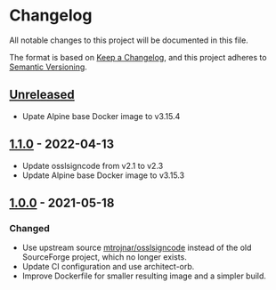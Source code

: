 # Changelog

All notable changes to this project will be documented in this file.

The format is based on [Keep a Changelog](https://keepachangelog.com/en/1.0.0/),
and this project adheres to [Semantic Versioning](https://semver.org/spec/v2.0.0.html).

## [Unreleased]

- Upate Alpine base Docker image to v3.15.4

## [1.1.0] - 2022-04-13

- Update osslsigncode from v2.1 to v2.3
- Update Alpine base Docker image to v3.15.3

## [1.0.0] - 2021-05-18

### Changed

- Use upstream source [mtrojnar/osslsigncode](https://github.com/mtrojnar/osslsigncode) instead of the old SourceForge project, which no longer exists.
- Update CI configuration and use architect-orb.
- Improve Dockerfile for smaller resulting image and a simpler build.

[Unreleased]: https://github.com/giantswarm/signcode-util/compare/v1.1.0...HEAD
[1.1.0]: https://github.com/giantswarm/signcode-util/compare/v1.0.0...v1.1.0
[1.0.0]: https://github.com/giantswarm/signcode-util/releases/tag/v1.0.0
